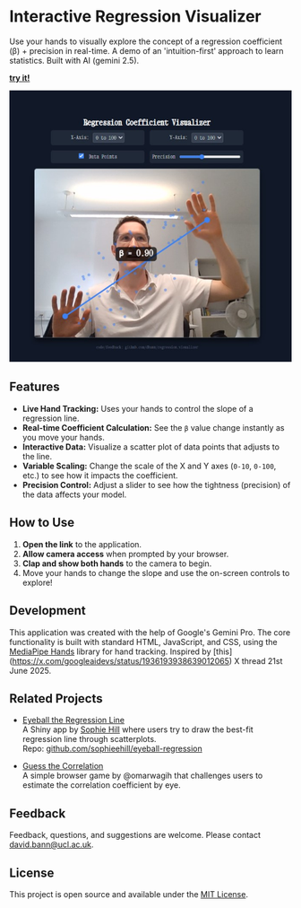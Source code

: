 # Interactive Regression Visualizer

Use your hands to visually explore the concept of a regression coefficient (β) + precision in real-time. A demo of an 'intuition-first' approach to learn statistics. Built with AI (gemini 2.5).

**[try it!](https://dbann.github.io/regression_visualizer/)**

[![Interactive Regression Visualizer in action](screenshot2.jpg)](screenshot2.jpg)

## Features

- **Live Hand Tracking:** Uses your hands to control the slope of a regression line.
- **Real-time Coefficient Calculation:** See the `β` value change instantly as you move your hands.
- **Interactive Data:** Visualize a scatter plot of data points that adjusts to the line.
- **Variable Scaling:** Change the scale of the X and Y axes (`0-10`, `0-100`, etc.) to see how it impacts the coefficient.
- **Precision Control:** Adjust a slider to see how the tightness (precision) of the data affects your model.

## How to Use

1.  **Open the link** to the application.
2.  **Allow camera access** when prompted by your browser.
3.  **Clap and show both hands** to the camera to begin.
4.  Move your hands to change the slope and use the on-screen controls to explore!

## Development

This application was created with the help of Google's Gemini Pro. The core functionality is built with standard HTML, JavaScript, and CSS, using the [MediaPipe Hands](https://developers.google.com/mediapipe/solutions/vision/hand_landmarker) library for hand tracking. Inspired by [this]
(https://x.com/googleaidevs/status/1936193938639012065) X thread 21st June 2025. 

## Related Projects

- [Eyeball the Regression Line](https://sophieehill.shinyapps.io/eyeball-regression/)  
  A Shiny app by [Sophie Hill](https://github.com/sophieehill) where users try to draw the best-fit regression line through scatterplots.  
  Repo: [github.com/sophieehill/eyeball-regression](https://github.com/sophieehill/eyeball-regression)

- [Guess the Correlation](https://guessthecorrelation.com)  
  A simple browser game by @omarwagih that challenges users to estimate the correlation coefficient by eye.


## Feedback

Feedback, questions, and suggestions are welcome. Please contact [david.bann@ucl.ac.uk](mailto:david.bann@ucl.ac.uk). 

## License

This project is open source and available under the [MIT License](https://opensource.org/licenses/MIT).
